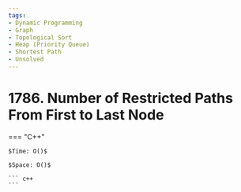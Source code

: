 ```yaml
---
tags:
- Dynamic Programming
- Graph
- Topological Sort
- Heap (Priority Queue)
- Shortest Path
- Unsolved
---
```



# 1786. Number of Restricted Paths From First to Last Node

=== "C++"

    $Time: O()$

    $Space: O()$

    ``` c++
    ```